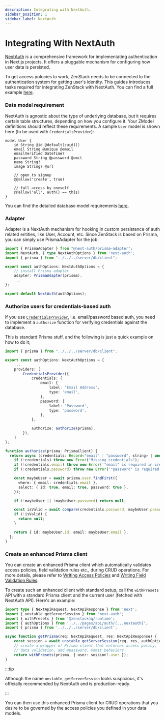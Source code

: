 ```yaml
---
description: Integrating with NextAuth.
sidebar_position: 1
sidebar_label: NextAuth
---
```


# Integrating With NextAuth

[NextAuth](https://next-auth.js.org/) is a comprehensive framework for implementating authentication in Next.js projects. It offers a pluggable mechanism for configuring how user data is persisted.

To get access polocies to work, ZenStack needs to be connected to the authentication system for getting user's identity. This guides introduces tasks required for integrating ZenStack with NextAuth. You can find a full example [here](https://github.com/zenstackhq/zenstack/tree/main/samples/todo ':target=blank').

### Data model requirement

NextAuth is agnostic about the type of underlying database, but it requires certain table structures, depending on how you configure it. Your ZModel definitions should reflect these requirements. A sample `User` model is shown here (to be used with `CredentialsProvider`):

```prisma title='/schema.zmodel'
model User {
    id String @id @default(cuid())
    email String @unique @email
    emailVerified DateTime?
    password String @password @omit
    name String?
    image String? @url

    // open to signup
    @@allow('create', true)

    // full access by oneself
    @@allow('all', auth() == this)
}
```

You can find the detailed database model requirements [here](https://next-auth.js.org/adapters/models ':target=blank').

### Adapter

Adapter is a NextAuth mechanism for hooking in custom persistence of auth related entities, like User, Account, etc. Since ZenStack is based on Prisma, you can simply use PrismaAdapter for the job:

```ts {6} title='/src/pages/api/auth/[...nextauth].ts'
import { PrismaAdapter } from "@next-auth/prisma-adapter";
import NextAuth, { type NextAuthOptions } from 'next-auth';
import { prisma } from "../../../server/db/client";

export const authOptions: NextAuthOptions = {
    // install Prisma adapter
    adapter: PrismaAdapter(prisma),
    ...
};

export default NextAuth(authOptions);
```

### Authorize users for credentials-based auth

If you use [`CredentialsProvider`](https://next-auth.js.org/providers/credentials ':target=blank'), i.e. email/password based auth, you need to implement a `authorize` function for verifying credentials against the database.

This is standard Prisma stuff, and the following is just a quick example on how to do it;

```ts title='/src/pages/api/auth/[...nextauth].ts'
import { prisma } from "../../../server/db/client";

export const authOptions: NextAuthOptions = {
    ...
    providers: [
        CredentialsProvider({
            credentials: {
                email: {
                    label: 'Email Address',
                    type: 'email',
                },
                password: {
                    label: 'Password',
                    type: 'password',
                },
            },

            authorize: authorize(prisma),
        }),
    ]
};

function authorize(prisma: PrismaClient) {
  return async (credentials: Record<"email" | "password", string> | undefined) => {
    if (!credentials) throw new Error("Missing credentials");
    if (!credentials.email) throw new Error('"email" is required in credentials');
    if (!credentials.password) throw new Error('"password" is required in credentials');

    const maybeUser = await prisma.user.findFirst({
      where: { email: credentials.email },
      select: { id: true, email: true, password: true },
    });

    if (!maybeUser || !maybeUser.password) return null;

    const isValid = await compare(credentials.password, maybeUser.password);
    if (!isValid) {
      return null;
    }

    return { id: maybeUser.id, email: maybeUser.email };
  };
}
```

### Create an enhanced Prisma client

You can create an enhanced Prisma client which automatically validates access policies, field validation rules etc., during CRUD operations. For more details, please refer to [Writing Access Policies](/docs/guides/access-policy) and [Writing Field Validation Rules](/docs/guides/field-validation).

To create such an enhanced client with standard setup, call the `withPresets` API with a standard Prisma client and the current user (fetched with NextAuth API). Here's an example:

```ts
import type { NextApiRequest, NextApiResponse } from 'next';
import { unstable_getServerSession } from 'next-auth';
import { withPresets } from '@zenstackhq/runtime';
import { authOptions } from '../../pages/api/auth/[...nextauth]';
import { prisma } from '../../../server/db/client';

async function getPrisma(req: NextApiRequest, res: NextApiResponse) {
    const session = await unstable_getServerSession(req, res, authOptions);
    // create a wrapper of Prisma client that enforces access policy,
    // data validation, and @password, @omit behaviors
    return withPresets(prisma, { user: session?.user });
}
```

:::tip

Although the name `unstable_getServerSession` looks suspicious, it's officially recommended by NextAuth and is production-ready.

:::

You can then use this enhanced Prisma client for CRUD operations that you desire to be governed by the access policies you defined in your data models.
